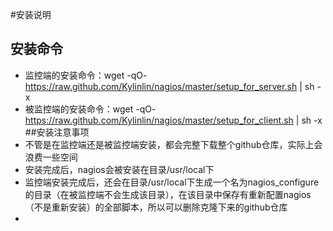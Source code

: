 
#安装说明
## 安装命令
+ 监控端的安装命令：wget -qO- https://raw.github.com/Kylinlin/nagios/master/setup_for_server.sh | sh -x
+ 被监控端的安装命令：wget -qO- https://raw.github.com/Kylinlin/nagios/master/setup_for_client.sh | sh -x
##安装注意事项
+ 不管是在监控端还是被监控端安装，都会完整下载整个github仓库，实际上会浪费一些空间
+ 安装完成后，nagios会被安装在目录/usr/local下
+ 监控端安装完成后，还会在目录/usr/local下生成一个名为nagios_configure的目录（在被监控端不会生成该目录），在该目录中保存有重新配置nagios（不是重新安装）的全部脚本，所以可以删除克隆下来的github仓库
+ 


